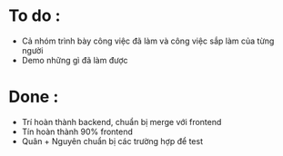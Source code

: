 # To do :
* Cả nhóm trình bày công việc đã làm và công việc sắp làm của từng người
* Demo những gì đã làm được

# Done :
* Trí hoàn thành backend, chuẩn bị merge với frontend
* Tín hoàn thành 90% frontend
* Quân + Nguyên chuẩn bị các trường hợp để test
